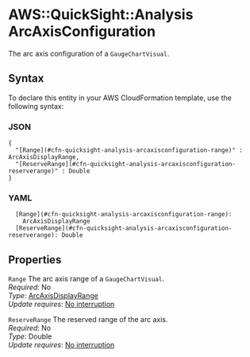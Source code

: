 # AWS::QuickSight::Analysis ArcAxisConfiguration<a name="aws-properties-quicksight-analysis-arcaxisconfiguration"></a>

The arc axis configuration of a `GaugeChartVisual`\.

## Syntax<a name="aws-properties-quicksight-analysis-arcaxisconfiguration-syntax"></a>

To declare this entity in your AWS CloudFormation template, use the following syntax:

### JSON<a name="aws-properties-quicksight-analysis-arcaxisconfiguration-syntax.json"></a>

```
{
  "[Range](#cfn-quicksight-analysis-arcaxisconfiguration-range)" : ArcAxisDisplayRange,
  "[ReserveRange](#cfn-quicksight-analysis-arcaxisconfiguration-reserverange)" : Double
}
```

### YAML<a name="aws-properties-quicksight-analysis-arcaxisconfiguration-syntax.yaml"></a>

```
  [Range](#cfn-quicksight-analysis-arcaxisconfiguration-range): 
    ArcAxisDisplayRange
  [ReserveRange](#cfn-quicksight-analysis-arcaxisconfiguration-reserverange): Double
```

## Properties<a name="aws-properties-quicksight-analysis-arcaxisconfiguration-properties"></a>

`Range`  <a name="cfn-quicksight-analysis-arcaxisconfiguration-range"></a>
The arc axis range of a `GaugeChartVisual`\.  
*Required*: No  
*Type*: [ArcAxisDisplayRange](aws-properties-quicksight-analysis-arcaxisdisplayrange.md)  
*Update requires*: [No interruption](https://docs.aws.amazon.com/AWSCloudFormation/latest/UserGuide/using-cfn-updating-stacks-update-behaviors.html#update-no-interrupt)

`ReserveRange`  <a name="cfn-quicksight-analysis-arcaxisconfiguration-reserverange"></a>
The reserved range of the arc axis\.  
*Required*: No  
*Type*: Double  
*Update requires*: [No interruption](https://docs.aws.amazon.com/AWSCloudFormation/latest/UserGuide/using-cfn-updating-stacks-update-behaviors.html#update-no-interrupt)